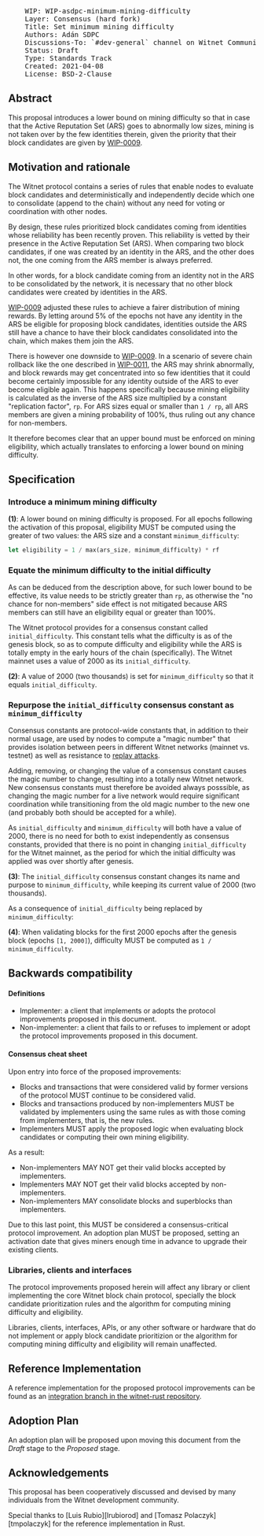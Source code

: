 <pre>
    WIP: WIP-asdpc-minimum-mining-difficulty
    Layer: Consensus (hard fork)
    Title: Set minimum mining difficulty 
    Authors: Adán SDPC <adan@witnet.foundation>
    Discussions-To: `#dev-general` channel on Witnet Community's Discord server
    Status: Draft
    Type: Standards Track
    Created: 2021-04-08
    License: BSD-2-Clause
</pre>


## Abstract

This proposal introduces a lower bound on mining difficulty so that in case that the Active Reputation Set (ARS) goes to abnormally low sizes, mining is not taken over by the few identities therein, given the priority that their block candidates are given by [WIP-0009].

## Motivation and rationale

The Witnet protocol contains a series of rules that enable nodes to evaluate block candidates and deterministically and independently decide which one to consolidate (append to the chain) without any need for voting or coordination with other nodes.

By design, these rules prioritized block candidates coming from identities whose reliability has been recently proven. This reliability is vetted by their presence in the Active Reputation Set (ARS). When comparing two block candidates, if one was created by an identity in the ARS, and the other does not, the one coming from the ARS member is always preferred.

In other words, for a block candidate coming from an identity not in the ARS to be consolidated by the network, it is necessary that no other block candidates were created by identities in the ARS.

[WIP-0009] adjusted these rules to achieve a fairer distribution of mining rewards. By letting around 5% of the epochs not have any identity in the ARS be eligible for proposing block candidates, identities outside the ARS still have a chance to have their block candidates consolidated into the chain, which makes them join the ARS.

There is however one downside to [WIP-0009]. In a scenario of severe chain rollback like the one described in [WIP-0011], the ARS may shrink abnormally, and block rewards may get concentrated into so few identities that it could become certainly impossible for any identity outside of the ARS to ever become eligible again. This happens specifically because mining eligibility is calculated as the inverse of the ARS size multiplied by a constant "replication factor", `rp`. For ARS sizes equal or smaller than `1 / rp`, all ARS members are given a mining probability of 100%, thus ruling out any chance for non-members.

It therefore becomes clear that an upper bound must be enforced on mining eligibility, which actually translates to enforcing a lower bound on mining difficulty.


## Specification

### Introduce a minimum mining difficulty

**(1)**: A lower bound on mining difficulty is proposed. For all epochs following the activation of this proposal, eligibility MUST be computed using the greater of two values: the ARS size and a constant `minimum_difficulty`:

```rust
let eligibility = 1 / max(ars_size, minimum_difficulty) * rf
```


### Equate the minimum difficulty to the initial difficulty

As can be deduced from the description above, for such lower bound to be effective, its value needs to be strictly greater than `rp`, as otherwise the "no chance for non-members" side effect is not mitigated because ARS members can still have an eligibility equal or greater than 100%.

The Witnet protocol provides for a consensus constant called `initial_difficulty`. This constant tells what the difficulty is as of the genesis block, so as to compute difficulty and eligibility while the ARS is totally empty in the early hours of the chain (specifically). The Witnet mainnet uses a value of 2000 as its `initial_difficulty`.

**(2)**: A value of 2000 (two thousands) is set for `minimum_difficulty` so that it equals `initial_difficulty`.

### Repurpose the `initial_difficulty` consensus constant as `minimum_difficulty`

Consensus constants are protocol-wide constants that, in addition to their normal usage, are used by nodes to compute a "magic number" that provides isolation between peers in different Witnet networks (mainnet vs. testnet) as well as resistance to [replay attacks].

Adding, removing, or changing the value of a consensus constant causes the magic number to change, resulting into a totally new Witnet network. New consensus constants must therefore be avoided always posssible, as changing the magic number for a live network would require significant coordination while transitioning from the old magic number to the new one (and probably both should be accepted for a while).

As `initial_difficulty` and `minimum_difficulty` will both have a value of 2000, there is no need for both to exist independently as consensus constants, provided that there is no point in changing `initial_difficulty` for the Witnet mainnet, as the period for which the initial difficulty was applied was over shortly after genesis.

**(3)**: The `initial_difficulty` consensus constant changes its name and purpose to `minimum_difficulty`, while keeping its current value of 2000 (two thousands).

As a consequence of `initial_difficulty` being replaced by `minimum_difficulty`:

**(4)**: When validating blocks for the first 2000 epochs after the genesis block (epochs `[1, 2000]`), difficulty MUST be computed as `1 / minimum_difficulty`.

## Backwards compatibility

#### Definitions

- Implementer: a client that implements or adopts the protocol improvements proposed in this document.
- Non-implementer: a client that fails to or refuses to implement or adopt the protocol improvements proposed in this document.

#### Consensus cheat sheet

Upon entry into force of the proposed improvements:

- Blocks and transactions that were considered valid by former versions of the protocol MUST continue to be considered valid.
- Blocks and transactions produced by non-implementers MUST be validated by implementers using the same rules as with those coming from implementers, that is, the new rules.
- Implementers MUST apply the proposed logic when evaluating block candidates or computing their own mining eligibility.

As a result:

- Non-implementers MAY NOT get their valid blocks accepted by implementers.
- Implementers MAY NOT get their valid blocks accepted by non-implementers.
- Non-implementers MAY consolidate blocks and superblocks than implementers.

Due to this last point, this MUST be considered a consensus-critical protocol improvement. An adoption plan MUST be proposed, setting an activation date that gives miners enough time in advance to upgrade their existing clients.

### Libraries, clients and interfaces

The protocol improvements proposed herein will affect any library or client implementing the core Witnet block chain protocol, specially the block candidate prioritization rules and the algorithm for computing mining difficulty and eligibility.

Libraries, clients, interfaces, APIs, or any other software or hardware that do not implement or apply block candidate prioritizion or the algorithm for computing mining difficulty and eligibility will remain unaffected.

## Reference Implementation

A reference implementation for the proposed protocol improvements can be found as an [integration branch in the witnet-rust repository][2nd-hf].

## Adoption Plan

An adoption plan will be proposed upon moving this document from the _Draft_ stage to the _Proposed_ stage.

## Acknowledgements

This proposal has been cooperatively discussed and devised by many individuals from the Witnet development community.

Special thanks to [Luis Rubio][lrubiorod] and [Tomasz Polaczyk][tmpolaczyk] for the reference implementation in Rust.

[WIP-0009]: /wip-0009.md
[WIP-0011]: /wip-0011.md
[replay attacks]: https://academy.bit2me.com/en/what-is-a-replay-attack
[2nd-hf]: https://github.com/witnet/witnet-rust/tree/second_hard_fork
